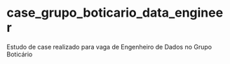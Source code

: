 # case_grupo_boticario_data_engineer
 Estudo de case realizado para vaga de Engenheiro de Dados no Grupo Boticário
